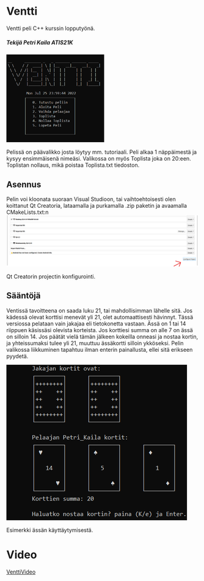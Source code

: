 # Ventti
Ventti peli C++ kurssin lopputyönä. 

##### Tekijä Petri Kaila ATIS21K

<img src="https://github.com/PetriKaila/Ventti_harjoitus/blob/master/media/Alkuvalikko.png" alt="Alkuvalikko" style="zoom:60%;" />

Pelissä on päävalikko josta löytyy mm. tutoriaali. Peli alkaa 1 näppäimestä ja kysyy ensimmäisenä nimeäsi. Valikossa on myös Toplista joka on 20:een. 
Toplistan nollaus, mikä poistaa Toplista.txt tiedoston.																									

## Asennus

Pelin voi kloonata suoraan Visual Studioon, tai vaihtoehtoisesti olen koittanut Qt Creatoria, lataamalla ja purkamalla .zip paketin ja avaamalla CMakeLists.txt:n![qt3](https://github.com/PetriKaila/Ventti_harjoitus/blob/master/media/qt3.png)

Qt Creatorin projectin konfigurointi.

## Sääntöjä

Ventissä tavoitteena on saada luku 21, tai mahdollisimman lähelle sitä. Jos kädessä olevat korttisi menevät yli 21, olet automaattisesti hävinnyt. Tässä versiossa pelataan vain jakajaa eli tietokonetta vastaan. Ässä on 1 tai 14 riippuen käsissäsi olevista korteista. Jos korttiesi summa on alle 7 on ässä on silloin 14. Jos päätät vielä tämän jälkeen kokeilla onneasi ja nostaa kortin, ja yhteissumaksi tulee yli 21, muuttuu ässäkortti silloin ykköseksi. Pelin valikossa liikkuminen tapahtuu ilman enterin painallusta, ellei sitä erikseen pyydetä.

![Assa2](https://github.com/PetriKaila/Ventti_harjoitus/blob/master/media/Assa2.png)	

Esimerkki ässän käyttäytymisestä.

# Video
[VenttiVideo ](https://www.youtube.com/watch?v=VZuhFXxmCds)
